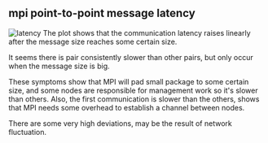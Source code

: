 ## mpi point-to-point message latency
![latency](https://github.com/HD650/MPI_Project/raw/master/msg_latency/p1)
The plot shows that the communication latency raises linearly after the message size reaches some certain size.

It seems there is pair consistently slower than other pairs, but only occur when the message size is big.

These symptoms show that MPI will pad small package to some certain size, and some nodes are responsible for management work so it's slower than others. Also, the first communication is slower than the others, shows that MPI needs some overhead to establish a channel between nodes.

There are some very high deviations, may be the result of network fluctuation. 